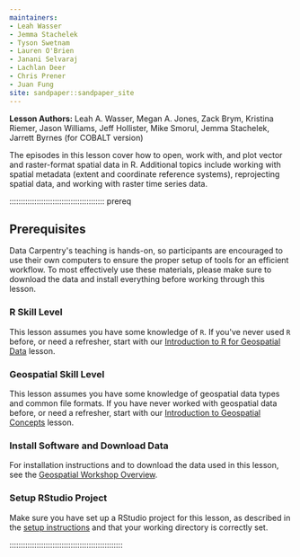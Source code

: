 ```yaml
---
maintainers:
- Leah Wasser
- Jemma Stachelek
- Tyson Swetnam
- Lauren O'Brien
- Janani Selvaraj
- Lachlan Deer
- Chris Prener
- Juan Fung
site: sandpaper::sandpaper_site
---
```


**Lesson Authors:** Leah A. Wasser, Megan A. Jones, Zack Brym, Kristina Riemer, Jason Williams, Jeff Hollister,  Mike Smorul, Jemma Stachelek, Jarrett Byrnes (for COBALT version)

The episodes in this lesson cover how to open, work with, and plot
vector and raster-format spatial data in R. Additional topics include
working with spatial metadata (extent and coordinate reference systems),
reprojecting spatial data, and working with raster time series data.

::::::::::::::::::::::::::::::::::::::::::  prereq

## Prerequisites

Data Carpentry's teaching is hands-on, so participants are encouraged
to use their own computers to ensure the proper setup of tools for an
efficient workflow. To most effectively use these materials, please
make sure to download the data and install everything before
working through this lesson.

### R Skill Level

This lesson assumes you have some knowledge of `R`. If you've never
used `R` before, or need a refresher, start with our
[Introduction to R for Geospatial Data](https://casco-cobalt.github.io/r-intro-geospatial/)
lesson.

### Geospatial Skill Level

This lesson assumes you have some knowledge of geospatial data types
and common file formats. If you have never worked with geospatial
data before, or need a refresher, start with our
[Introduction to Geospatial Concepts](https://casco-cobalt.github.io/organization-geospatial/)
lesson.

### Install Software and Download Data

For installation instructions and to download the data used in this
lesson, see the
[Geospatial Workshop Overview](https://casco-cobalt.github.io/geospatial-workshop/#setup).

### Setup RStudio Project

Make sure you have set up a RStudio project for this lesson, as
described in the
[setup instructions](https://casco-cobalt.github.io/geospatial-workshop/#setup)
and that your working directory is correctly set.


::::::::::::::::::::::::::::::::::::::::::::::::::


